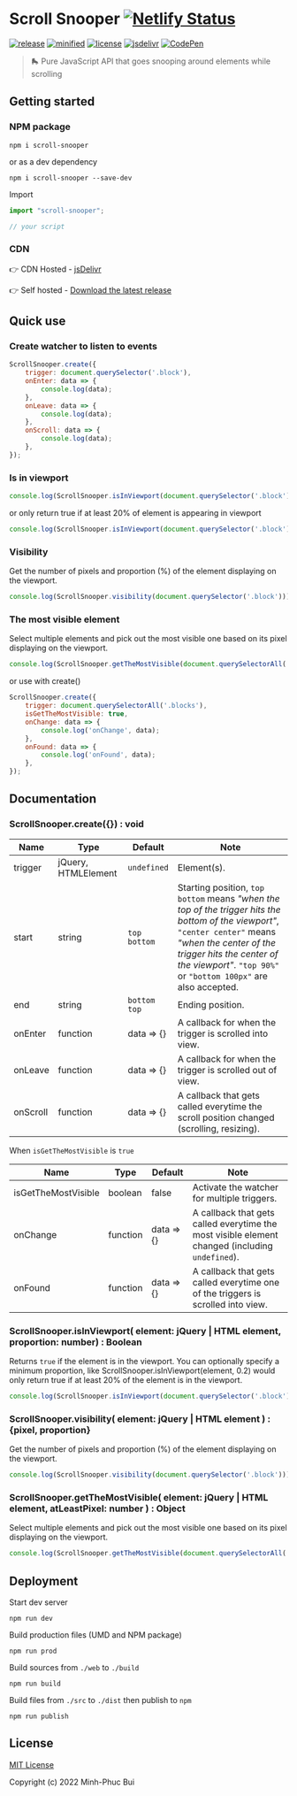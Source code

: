 # Scroll Snooper [![Netlify Status](https://api.netlify.com/api/v1/badges/02c06c92-b238-4648-956e-339ccaa6a779/deploy-status)](https://app.netlify.com/sites/scroll-snooper/deploys)

[![release](https://badgen.net/github/release/phucbm/scroll-snooper/?cache=600)](https://github.com/phucbm/scroll-snooper/releases/latest)
[![minified](https://badgen.net/badge/minified/4KB/cyan)](https://www.jsdelivr.com/package/gh/phucbm/scroll-snooper)
[![license](https://badgen.net/github/license/phucbm/scroll-snooper/)](https://github.com/phucbm/scroll-snooper/blob/main/LICENSE)
[![jsdelivr](https://data.jsdelivr.com/v1/package/gh/phucbm/scroll-snooper/badge?style=rounded)](https://www.jsdelivr.com/package/gh/phucbm/scroll-snooper)
[![CodePen](https://badgen.net/badge/Demo/CodePen/black)](https://codepen.io/phucbui/pen/GRvxYeg)

> 🛼 Pure JavaScript API that goes snooping around elements while scrolling

## Getting started

### NPM package

```shell
npm i scroll-snooper
```

or as a dev dependency

```shell
npm i scroll-snooper --save-dev
```

Import

```js
import "scroll-snooper";

// your script
```

### CDN

👉 CDN Hosted - [jsDelivr](https://www.jsdelivr.com/package/gh/phucbm/scroll-snooper)

👉 Self hosted - [Download the latest release](https://github.com/phucbm/scroll-snooper/releases/latest)

## Quick use

### Create watcher to listen to events

```js
ScrollSnooper.create({
    trigger: document.querySelector('.block'),
    onEnter: data => {
        console.log(data);
    },
    onLeave: data => {
        console.log(data);
    },
    onScroll: data => {
        console.log(data);
    },
});
```

### Is in viewport

```js
console.log(ScrollSnooper.isInViewport(document.querySelector('.block')));
```

or only return true if at least 20% of element is appearing in viewport

```js
console.log(ScrollSnooper.isInViewport(document.querySelector('.block'), 0.2));
```

### Visibility

Get the number of pixels and proportion (%) of the element displaying on the viewport.

```js
console.log(ScrollSnooper.visibility(document.querySelector('.block')));
```

### The most visible element

Select multiple elements and pick out the most visible one based on its pixel displaying on the viewport.

```js
console.log(ScrollSnooper.getTheMostVisible(document.querySelectorAll('.blocks')));
```

or use with create()

```js
ScrollSnooper.create({
    trigger: document.querySelectorAll('.blocks'),
    isGetTheMostVisible: true,
    onChange: data => {
        console.log('onChange', data);
    },
    onFound: data => {
        console.log('onFound', data);
    },
});
```

## Documentation

### ScrollSnooper.create({}) : void

| Name    | Type                | Default      | Note                                                                                |
|---------|---------------------|--------------|-------------------------------------------------------------------------------------|
| trigger | jQuery, HTMLElement | `undefined`  | Element(s).                                                                         |
| start   | string              | `top bottom` | Starting position, `top bottom` means _"when the top of the trigger hits the bottom of the viewport"_, `"center center"` means _"when the center of the trigger hits the center of the viewport"_. `"top 90%"` or `"bottom 100px"` are also accepted. |
| end | string | `bottom top`  | Ending position. |
| onEnter | function | data => {} | A callback for when the trigger is scrolled into view. |
| onLeave | function | data => {} | A callback for when the trigger is scrolled out of view. |
| onScroll | function | data => {} | A callback that gets called everytime the scroll position changed (scrolling, resizing). |

When `isGetTheMostVisible` is `true`

| Name                | Type     | Default    | Note                                                                                            |
|---------------------|----------|------------|-------------------------------------------------------------------------------------------------|
| isGetTheMostVisible | boolean  | false      | Activate the watcher for multiple triggers.                                                     |
| onChange            | function | data => {} | A callback that gets called everytime the most visible element changed (including `undefined`). |
| onFound             | function | data => {} | A callback that gets called everytime one of the triggers is scrolled into view.                |

### ScrollSnooper.isInViewport( element: jQuery | HTML element, proportion: number) : Boolean

Returns `true` if the element is in the viewport. You can optionally specify a minimum proportion, like
ScrollSnooper.isInViewport(element, 0.2) would only return true if at least 20% of the element is in the viewport.

```js
console.log(ScrollSnooper.isInViewport(document.querySelector('.block'), 0.2));
```

### ScrollSnooper.visibility( element: jQuery | HTML element ) : {pixel, proportion}

Get the number of pixels and proportion (%) of the element displaying on the viewport.

```js
console.log(ScrollSnooper.visibility(document.querySelector('.block')));
```

### ScrollSnooper.getTheMostVisible( element: jQuery | HTML element, atLeastPixel: number ) : Object

Select multiple elements and pick out the most visible one based on its pixel displaying on the viewport.

```js
console.log(ScrollSnooper.getTheMostVisible(document.querySelectorAll('.blocks')));
```

## Deployment

Start dev server

```shell
npm run dev
```

Build production files (UMD and NPM package)

```shell
npm run prod
```

Build sources from `./web` to `./build`

```shell
npm run build
```

Build files from `./src` to `./dist` then publish to `npm`

```shell
npm run publish
```

## License

[MIT License](https://github.com/phucbm/scroll-snooper/blob/main/LICENSE)

Copyright (c) 2022 Minh-Phuc Bui
